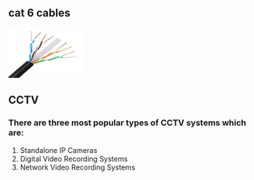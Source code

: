 ## cat 6 cables
<img src="/cat6-cables.jpeg" alt="cat 6 cable" width="150" height="100" />


## CCTV

### There are three most popular types of CCTV systems which are:

1. Standalone IP Cameras
2. Digital Video Recording Systems
3. Network Video Recording Systems
  
